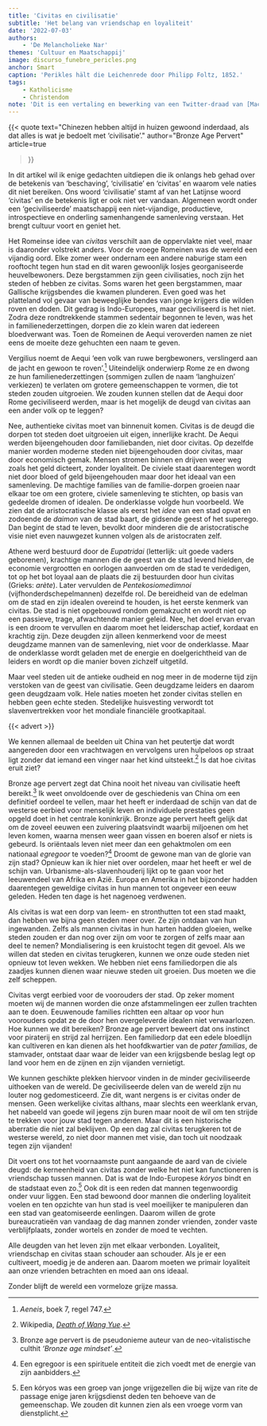 ```yaml
---
title: 'Civitas en civilisatie'
subtitle: 'Het belang van vriendschap en loyaliteit'
date: '2022-07-03'
authors:
    - 'De Melancholieke Nar'
themes: 'Cultuur en Maatschappij'
image: discurso_funebre_pericles.png
anchor: Smart
caption: 'Perikles hält die Leichenrede door Philipp Foltz, 1852.'
tags:
    - Katholicisme
    - Christendom
note: 'Dit is een vertaling en bewerking van een Twitter-draad van [Mac Finn](https://twitter.com/ogmios).'
---
```


{{< quote
	text="Chinezen hebben altijd in huizen gewoond inderdaad, als dat alles is wat je bedoelt met ‘civilisatie’."
	author="Bronze Age Pervert"
	article=true
>}}

In dit artikel wil ik enige gedachten uitdiepen die ik onlangs heb gehad over de betekenis van ‘beschaving’, ‘civilisatie’ en ‘civitas’ en waarom vele naties dit niet bereiken. Ons woord ‘civilisatie’ stamt af van het Latijnse woord ‘civitas’ en de betekenis ligt er ook niet ver vandaan. Algemeen wordt onder een ‘geciviliseerde’ maatschappij een niet-vijandige, productieve, introspectieve en onderling samenhangende samenleving verstaan. Het brengt cultuur voort en geniet het.

Het Romeinse idee van *civitas* verschilt aan de oppervlakte niet veel, maar is daaronder volstrekt anders. Voor de vroege Romeinen was de wereld een vijandig oord. Elke zomer weer ondernam een andere naburige stam een rooftocht tegen hun stad en dit waren gewoonlijk losjes georganiseerde heuvelbewoners. Deze bergstammen zijn geen civilisaties, noch zijn het steden of hebben ze civitas. Soms waren het geen bergstammen, maar Gallische krijgsbendes die kwamen plunderen. Even goed was het platteland vol gevaar van beweeglijke bendes van jonge krijgers die wilden roven en doden. Dit gedrag is Indo-Europees, maar geciviliseerd is het niet. Zodra deze rondtrekkende stammen sedentair begonnen te leven, was het in familienederzettingen, dorpen die zo klein waren dat iedereen bloedverwant was. Toen de Romeinen de Aequi veroverden namen ze niet eens de moeite deze gehuchten een naam te geven.

Vergilius noemt de Aequi ‘een volk van ruwe bergbewoners, verslingerd aan de jacht en gewoon te roven’.[^1] Uiteindelijk onderwierp Rome ze en dwong ze hun familienederzettingen (sommigen zullen de naam ‘langhuizen’ verkiezen) te verlaten om grotere gemeenschappen te vormen, die tot steden zouden uitgroeien. We zouden kunnen stellen dat de Aequi door Rome geciviliseerd werden, maar is het mogelijk de deugd van civitas aan een ander volk op te leggen?

Nee, authentieke civitas moet van binnenuit komen. Civitas is de deugd die dorpen tot steden doet uitgroeien uit eigen, innerlijke kracht. De Aequi werden bijeengehouden door familiebanden, niet door civitas. Op dezelfde manier worden moderne steden niet bijeengehouden door civitas, maar door economisch gemak. Mensen stromen binnen en drijven weer weg zoals het geld dicteert, zonder loyaliteit. De civiele staat daarentegen wordt niet door bloed of geld bijeengehouden maar door het ideaal van een samenleving. De machtige families van de familie-dorpen groeien naar elkaar toe om een grotere, civiele samenleving te stichten, op basis van gedeelde dromen of idealen. De onderklasse volgde hun voorbeeld. We zien dat de aristocratische klasse als eerst het *idee* van een stad opvat en zodoende de *daimon* van de stad baart, de gidsende geest of het superego. Dan begint de stad te leven, bevolkt door minderen die de aristocratische visie niet even nauwgezet kunnen volgen als de aristocraten zelf.

Athene werd bestuurd door de *Eupatridai* (letterlijk: uit goede vaders geborenen), krachtige mannen die de geest van de stad levend hielden, de economie vergrootten en oorlogen aanvoerden om de stad te verdedigen, tot op het bot loyaal aan de plaats die zij bestuurden door hun civitas (Grieks: *arète*). Later vervulden de *Pentekosiomedimnoi* (vijfhonderdschepelmannen) dezelfde rol. De bereidheid van de edelman om de stad en zijn idealen overeind te houden, is het eerste kenmerk van civitas. De stad is niet opgebouwd rondom gemakzucht en wordt niet op een passieve, trage, afwachtende manier geleid. Nee, het doel ervan ervan is een droom te vervullen en daarom moet het leiderschap actief, kordaat en krachtig zijn. Deze deugden zijn alleen kenmerkend voor de meest deugdzame mannen van de samenleving, niet voor de onderklasse. Maar de onderklasse wordt geladen met de energie en doelgerichtheid van de leiders en wordt op die manier boven zichzelf uitgetild.

Maar veel steden uit de antieke oudheid en nog meer in de moderne tijd zijn verstoken van de geest van civilisatie. Geen deugdzame leiders en daarom geen deugdzaam volk. Hele naties moeten het zonder civitas stellen en hebben geen echte steden. Stedelijke huisvesting verwordt tot slavenvertrekken voor het mondiale financiële grootkapitaal.

{{< advert >}}

We kennen allemaal de beelden uit China van het peutertje dat wordt aangereden door een vrachtwagen en  vervolgens uren hulpeloos op straat ligt zonder dat iemand een vinger naar het kind uitsteekt.[^2] Is dat hoe civitas eruit ziet?

Bronze age pervert zegt dat China nooit het niveau van civilisatie heeft bereikt.[^3] Ik weet onvoldoende over de geschiedenis van China om een definitief oordeel te vellen, maar het heeft er inderdaad de schijn van dat de westerse eerbied voor menselijk leven en individuele prestaties geen opgeld doet in het centrale koninkrijk. Bronze age pervert heeft gelijk dat om de zoveel eeuwen een zuivering plaatsvindt waarbij miljoenen om het leven komen, waarna mensen weer gaan vissen en boeren alsof er niets is gebeurd. Is oriëntaals leven niet meer dan een gehaktmolen om een nationaal *egregoor* te voeden?[^4] Droomt de gewone man van de glorie van zijn stad? Opnieuw kan ik hier niet over oordelen, maar het heeft er wel de schijn van. Urbanisme-als-slavenhouderij lijkt op te gaan voor het leeuwendeel van Afrika en Azië. Europa en Amerika in het bijzonder hadden daarentegen geweldige civitas in hun mannen tot ongeveer een eeuw geleden. Heden ten dage is het nagenoeg verdwenen.

Als civitas is wat een dorp van leem- en stronthutten tot een stad maakt, dan hebben we bijna geen steden meer over. Ze zijn ontdaan van hun ingewanden. Zelfs als mannen civitas in hun harten hadden gloeien, welke steden zouden er dan nog over zijn om voor te zorgen of zelfs maar aan deel te nemen? Mondialisering is een kruistocht tegen dit gevoel. Als we willen dat steden en civitas terugkeren, kunnen we onze oude steden niet opnieuw tot leven wekken. We hebben niet eens familiedorpen die als zaadjes kunnen dienen waar nieuwe steden uit groeien. Dus moeten we die zelf scheppen.

Civitas vergt eerbied voor de voorouders der stad. Op zeker moment moeten wij de mannen worden die onze afstammelingen eer zullen trachten aan te doen. Eeuwenoude families richtten een altaar op voor hun voorouders opdat ze de door hen overgeleverde idealen niet verwaarlozen. Hoe kunnen we dit bereiken? Bronze age pervert beweert dat ons instinct voor piraterij en strijd zal herrijzen. Een familiedorp dat een edele bloedlijn kan cultiveren en kan dienen als het hoofdkwartier van de *pater familias*, de stamvader, ontstaat daar waar de leider van een krijgsbende beslag legt op land voor hem en de zijnen en zijn vijanden vernietigt.

We kunnen geschikte plekken hiervoor vinden in de minder geciviliseerde uithoeken van de wereld. De geciviliseerde delen van de wereld zijn nu louter nog gedomesticeerd. Zie dit, want nergens is er civitas onder de mensen. Geen werkelijke civitas althans, maar slechts een weerklank ervan, het nabeeld van goede wil jegens zijn buren maar nooit de wil om ten strijde te trekken voor jouw stad tegen anderen. Maar dit is een historische aberratie die niet zal beklijven. Op een dag zal civitas terugkeren tot de westerse wereld, zo niet door mannen met visie, dan toch uit noodzaak tegen zijn vijanden!

Dit voert ons tot het voornaamste punt aangaande de aard van de civiele deugd: de kerneenheid van civitas zonder welke het niet kan functioneren is vriendschap tussen mannen. Dat is wat de Indo-Europese *kóryos* bindt en de stadstaat even zo.[^5] Ook dit is een reden dat mannen tegenwoordig onder vuur liggen. Een stad bewoond door mannen die onderling loyaliteit voelen en ten opzichte van hun stad is veel moeilijker te manipuleren dan een stad van geatomiseerde eenlingen. Daarom willen de grote bureaucratieën van vandaag de dag mannen zonder vrienden, zonder vaste verblijfplaats, zonder wortels en zonder de moed te vechten.

Alle deugden van het leven zijn met elkaar verbonden. Loyaliteit, vriendschap en civitas staan schouder aan schouder. Als je er een cultiveert, moedig je de anderen aan. Daarom moeten we primair loyaliteit aan onze vrienden betrachten en moed aan ons ideaal.

Zonder blijft de wereld een vormeloze grijze massa.

[^1]: *Aeneis*, boek 7, regel 747.
[^2]: Wikipedia, *[Death of Wang Yue](https://en.wikipedia.org/wiki/Death_of_Wang_Yue)*.
[^3]: Bronze age pervert is de pseudonieme auteur van de neo-vitalistische culthit *‘Bronze age mindset’*.
[^4]: Een egregoor is een spirituele entiteit die zich voedt met de energie van zijn aanbidders.
[^5]: Een kóryos was een groep van jonge vrijgezellen die bij wijze van rite de passage enige jaren krijgsdienst deden ten behoeve van de gemeenschap. We zouden dit kunnen zien als een vroege vorm van dienstplicht.

